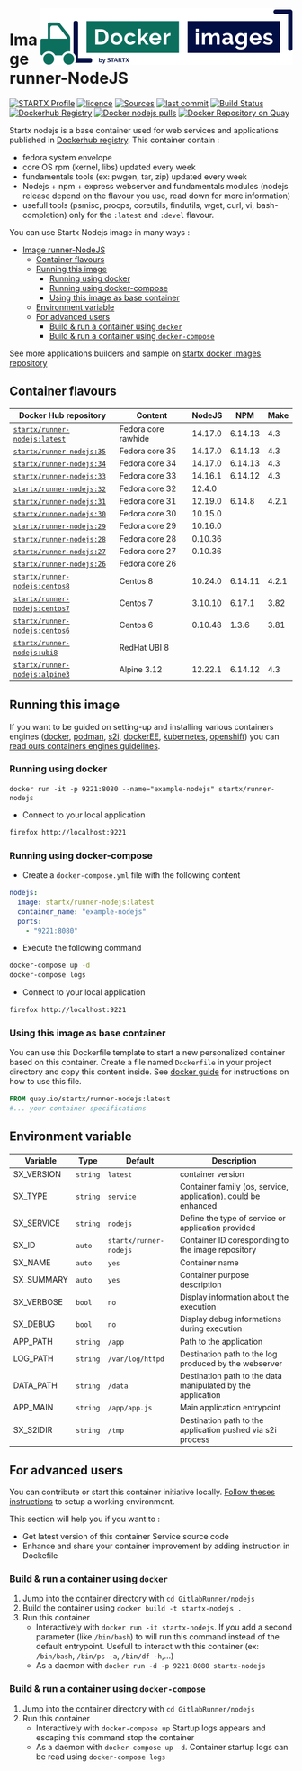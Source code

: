 <img align="right" src="https://raw.githubusercontent.com/startxfr/docker-images/master/travis/logo-small.svg?sanitize=true">

# Image runner-NodeJS

[![STARTX Profile](https://img.shields.io/badge/provider-startx-green.svg)](https://github.com/startxfr) [![licence](https://img.shields.io/github/license/startxfr/docker-images.svg)](https://github.com/startxfr/docker-images) [![Sources](https://img.shields.io/badge/startxfr-docker--images-blue.svg)](https://github.com/startxfr/docker-images/tree/master/GitlabRunner/nodejs/) [![last commit](https://img.shields.io/github/last-commit/startxfr/docker-images.svg)](https://github.com/startxfr/docker-images) [![Build Status](https://travis-ci.org/startxfr/docker-images.svg?branch=master)](https://travis-ci.org/startxfr/docker-images) [![Dockerhub Registry](https://img.shields.io/docker/build/startx/runner-nodejs.svg)](https://hub.docker.com/r/startx/runner-nodejs) [![Docker nodejs pulls](https://img.shields.io/docker/pulls/startx/runner-nodejs)](https://hub.docker.com/r/startx/runner-nodejs) [![Docker Repository on Quay](https://quay.io/repository/startx/nodejs/status "Docker Repository on Quay")](https://quay.io/repository/startx/nodejs)

Startx nodejs is a base container used for web services and applications published in [Dockerhub registry](https://hub.docker.com/u/startx).
This container contain :

- fedora system envelope
- core OS rpm (kernel, libs) updated every week
- fundamentals tools (ex: pwgen, tar, zip) updated every week
- Nodejs + npm + express webserver and fundamentals modules (nodejs release depend on the flavour you use, read down for more information)
- usefull tools (psmisc, procps, coreutils, findutils, wget, curl, vi, bash-completion) only for the `:latest` and `:devel` flavour.

You can use Startx Nodejs image in many ways :

- [Image runner-NodeJS](#image-runner-nodejs)
  - [Container flavours](#container-flavours)
  - [Running this image](#running-this-image)
    - [Running using docker](#running-using-docker)
    - [Running using docker-compose](#running-using-docker-compose)
    - [Using this image as base container](#using-this-image-as-base-container)
  - [Environment variable](#environment-variable)
  - [For advanced users](#for-advanced-users)
    - [Build & run a container using `docker`](#build--run-a-container-using-docker)
    - [Build & run a container using `docker-compose`](#build--run-a-container-using-docker-compose)

See more applications builders and sample on [startx docker images repository](https://github.com/startxfr/docker-images/blob/master)

## Container flavours

| Docker Hub repository                                                           | Content             | NodeJS  | NPM     | Make  |
| ------------------------------------------------------------------------------- | ------------------- | ------- | ------- | ----- |
| [`startx/runner-nodejs:latest`](https://hub.docker.com/r/startx/runner-nodejs)  | Fedora core rawhide | 14.17.0 | 6.14.13 | 4.3   |
| [`startx/runner-nodejs:35`](https://hub.docker.com/r/startx/runner-nodejs)      | Fedora core 35      | 14.17.0 | 6.14.13 | 4.3   |
| [`startx/runner-nodejs:34`](https://hub.docker.com/r/startx/runner-nodejs)      | Fedora core 34      | 14.17.0 | 6.14.13 | 4.3   |
| [`startx/runner-nodejs:33`](https://hub.docker.com/r/startx/runner-nodejs)      | Fedora core 33      | 14.16.1 | 6.14.12 | 4.3   |
| [`startx/runner-nodejs:32`](https://hub.docker.com/r/startx/runner-nodejs)      | Fedora core 32      | 12.4.0  |         |       |
| [`startx/runner-nodejs:31`](https://hub.docker.com/r/startx/runner-nodejs)      | Fedora core 31      | 12.19.0 | 6.14.8  | 4.2.1 |
| [`startx/runner-nodejs:30`](https://hub.docker.com/r/startx/runner-nodejs)      | Fedora core 30      | 10.15.0 |         |       |
| [`startx/runner-nodejs:29`](https://hub.docker.com/r/startx/runner-nodejs)      | Fedora core 29      | 10.16.0 |         |       |
| [`startx/runner-nodejs:28`](https://hub.docker.com/r/startx/runner-nodejs)      | Fedora core 28      | 0.10.36 |         |       |
| [`startx/runner-nodejs:27`](https://hub.docker.com/r/startx/runner-nodejs)      | Fedora core 27      | 0.10.36 |         |       |
| [`startx/runner-nodejs:26`](https://hub.docker.com/r/startx/runner-nodejs)      | Fedora core 26      |         |         |       |
| [`startx/runner-nodejs:centos8`](https://hub.docker.com/r/startx/runner-nodejs) | Centos 8            | 10.24.0 | 6.14.11 | 4.2.1 |
| [`startx/runner-nodejs:centos7`](https://hub.docker.com/r/startx/runner-nodejs) | Centos 7            | 3.10.10 | 6.17.1  | 3.82  |
| [`startx/runner-nodejs:centos6`](https://hub.docker.com/r/startx/runner-nodejs) | Centos 6            | 0.10.48 | 1.3.6   | 3.81  |
| [`startx/runner-nodejs:ubi8`](https://hub.docker.com/r/startx/runner-nodejs)    | RedHat UBI 8        |         |         |       |
| [`startx/runner-nodejs:alpine3`](https://hub.docker.com/r/startx/runner-nodejs) | Alpine 3.12         | 12.22.1 | 6.14.12 | 4.3   |

## Running this image

If you want to be guided on setting-up and installing various containers engines
([docker](https://github.com/startxfr/containers-engines/blob/master/Docker.md),
[podman](https://github.com/startxfr/containers-engines/blob/master/Podman.md),
[s2i](https://github.com/startxfr/containers-engines/blob/master/S2I.md),
[dockerEE](https://github.com/startxfr/containers-engines/blob/master/DockerEE.md),
[kubernetes](https://github.com/startxfr/containers-engines/blob/master/Kubernetes.md),
[openshift](https://github.com/startxfr/containers-engines/blob/master/Openshift.md))
you can [read ours containers engines guidelines](https://github.com/startxfr/containers-engines).

### Running using docker

```nodejs
docker run -it -p 9221:8080 --name="example-nodejs" startx/runner-nodejs
```

- Connect to your local application

```bash
firefox http://localhost:9221
```

### Running using docker-compose

- Create a `docker-compose.yml` file with the following content

```yaml
nodejs:
  image: startx/runner-nodejs:latest
  container_name: "example-nodejs"
  ports:
    - "9221:8080"
```

- Execute the following command

```bash
docker-compose up -d
docker-compose logs
```

- Connect to your local application

```bash
firefox http://localhost:9221
```

### Using this image as base container

You can use this Dockerfile template to start a new personalized container based on this container. Create a file named `Dockerfile` in your project directory and copy this content inside. See [docker guide](http://docs.docker.com/engine/reference/builder/) for instructions on how to use this file.

```Dockerfile
FROM quay.io/startx/runner-nodejs:latest
#... your container specifications
```

## Environment variable

| Variable   | Type     | Default                | Description                                                    |
| ---------- | -------- | ---------------------- | -------------------------------------------------------------- |
| SX_VERSION | `string` | `latest`               | container version                                              |
| SX_TYPE    | `string` | `service`              | Container family (os, service, application). could be enhanced |
| SX_SERVICE | `string` | `nodejs`               | Define the type of service or application provided             |
| SX_ID      | `auto`   | `startx/runner-nodejs` | Container ID coresponding to the image repository              |
| SX_NAME    | `auto`   | `yes`                  | Container name                                                 |
| SX_SUMMARY | `auto`   | `yes`                  | Container purpose description                                  |
| SX_VERBOSE | `bool`   | `no`                   | Display information about the execution                        |
| SX_DEBUG   | `bool`   | `no`                   | Display debug informations during execution                    |
| APP_PATH   | `string` | `/app`                 | Path to the application                                        |
| LOG_PATH   | `string` | `/var/log/httpd`       | Destination path to the log produced by the webserver          |
| DATA_PATH  | `string` | `/data`                | Destination path to the data manipulated by the application    |
| APP_MAIN   | `string` | `/app/app.js`          | Main application entrypoint                                    |
| SX_S2IDIR  | `string` | `/tmp`                 | Destination path to the application pushed via s2i process     |

## For advanced users

You can contribute or start this container initiative locally.
[Follow theses instructions](https://github.com/startxfr/docker-images#setup-your-working-environment-mandatory) to setup a working environment.

This section will help you if you want to :

- Get latest version of this container Service source code
- Enhance and share your container improvement by adding instruction in Dockefile

### Build & run a container using `docker`

1. Jump into the container directory with `cd GitlabRunner/nodejs`
2. Build the container using `docker build -t startx-nodejs .`
3. Run this container
   - Interactively with `docker run -it startx-nodejs`. If you add a second parameter (like `/bin/bash`) to will run this command instead of the default entrypoint. Usefull to interact with this container (ex: `/bin/bash`, `/bin/ps -a`, `/bin/df -h`,...)
   - As a daemon with `docker run -d -p 9221:8080 startx-nodejs`

### Build & run a container using `docker-compose`

1. Jump into the container directory with `cd GitlabRunner/nodejs`
2. Run this container
   - Interactively with `docker-compose up` Startup logs appears and escaping this command stop the container
   - As a daemon with `docker-compose up -d`. Container startup logs can be read using `docker-compose logs`
